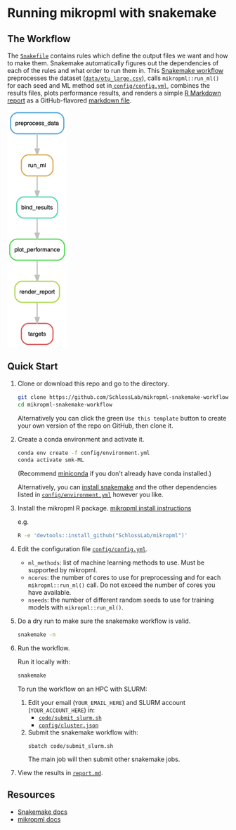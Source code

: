 # Running mikropml with snakemake

## The Workflow

The [`Snakefile`](Snakefile) contains rules which define the output files we want and how to make them.
Snakemake automatically figures out the dependencies of each of the rules and
what order to run them in.
This [Snakemake workflow](Snakefile) preprocesses the dataset ([`data/otu_large.csv`](data/otu_large.csv)),
calls `mikropml::run_ml()` for each seed and ML method set in[ `config/config.yml`](config/config.yml),
combines the results files,
plots performance results,
and renders a simple [R Markdown report](report.Rmd) as a GitHub-flavored [markdown file](report.md).

![rulegraph](figures/rulegraph.png)

## Quick Start

1. Clone or download this repo and go to the directory.

    ``` sh
    git clone https://github.com/SchlossLab/mikropml-snakemake-workflow
    cd mikropml-snakemake-workflow
    ```

    Alternatively you can click the green `Use this template` button to create
    your own version of the repo on GitHub, then clone it.

1. Create a conda environment and activate it.
    ``` sh
    conda env create -f config/environment.yml
    conda activate smk-ML
    ```
    (Recommend [miniconda](https://docs.conda.io/en/latest/miniconda.html) if you don't already have conda installed.)

    Alternatively, you can [install snakemake](https://snakemake.readthedocs.io/en/stable/getting_started/installation.html) and the other dependencies listed in [`config/environment.yml`](config/environment.yml) however you like.
1. Install the mikropml R package. [mikropml install instructions](https://github.com/SchlossLab/mikropml#installation)

    e.g.
    ``` sh
    R -e 'devtools::install_github("SchlossLab/mikropml")'
    ```
1. Edit the configuration file [`config/config.yml`](config/config.yml).
    - `ml_methods`: list of machine learning methods to use. Must be supported by mikropml.
    - `ncores`: the number of cores to use for preprocessing and for each `mikropml::run_ml()` call. Do not exceed the number of cores you have available.
    - `nseeds`: the number of different random seeds to use for training models with `mikropml::run_ml()`.

1. Do a dry run to make sure the snakemake workflow is valid.
    ``` sh
    snakemake -n
    ```
1. Run the workflow.

    Run it locally with:
    ``` sh
    snakemake
    ```

    To run the workflow on an HPC with SLURM:

    1. Edit your email (`YOUR_EMAIL_HERE`) and SLURM account (`YOUR_ACCOUNT_HERE`) in:
        - [`code/submit_slurm.sh`](code/submit_slurm.sh)
        - [`config/cluster.json`](config/cluster.json)
    1. Submit the snakemake workflow with:
        ``` µsh
        sbatch code/submit_slurm.sh
        ```
        The main job will then submit other snakemake jobs.
1. View the results in [`report.md`](report.md).

## Resources

- [Snakemake docs](https://snakemake.readthedocs.io/en/stable)
- [mikropml docs](http://www.schlosslab.org/mikropml/)
